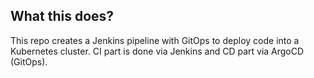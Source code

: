 ## What this does?
This repo creates a Jenkins pipeline with GitOps to deploy code into a Kubernetes cluster. CI part is done via Jenkins and CD part via ArgoCD (GitOps).
